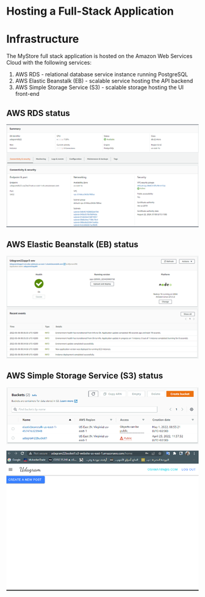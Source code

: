 # Hosting a Full-Stack Application

# Infrastructure 

The MyStore full stack application is hosted on the Amazon Web Services Cloud with the following services:

1.  AWS RDS - relational database service instance running PostgreSQL
2.  AWS Elastic Beanstalk (EB) - scalable service hosting the API backend
3.  AWS Simple Storage Service (S3) - scalable storage hosting the UI front-end

## AWS RDS status

![alt text](https://github.com/BorsaDaily/nd0067-c4-deployment-process-project-starter/blob/master/screenshots/RDS-Status.PNG "AWS RDS")

## AWS Elastic Beanstalk (EB) status

![alt text](https://github.com/BorsaDaily/nd0067-c4-deployment-process-project-starter/blob/master/screenshots/Eb%20-Status.PNG "AWS EB")

## AWS Simple Storage Service (S3) status

![alt text](https://github.com/BorsaDaily/nd0067-c4-deployment-process-project-starter/blob/master/screenshots/S3-Buckets%20status.PNG "AWS S3")

![alt text](https://github.com/BorsaDaily/nd0067-c4-deployment-process-project-starter/blob/master/screenshots/S3-Front%20End%20HomePage.PNG "AWS S3")

